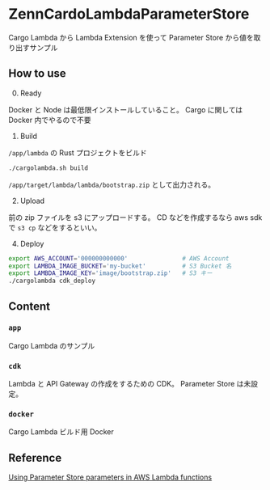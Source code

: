 # ZennCardoLambdaParameterStore

Cargo Lambda から Lambda Extension を使って Parameter Store から値を取り出すサンプル

## How to use

0. Ready

  Docker と Node は最低限インストールしていること。 Cargo に関しては Docker 内でやるので不要

1. Build

  `/app/lambda` の Rust プロジェクトをビルド

  ```sh
  ./cargolambda.sh build
  ```

  `/app/target/lambda/lambda/bootstrap.zip` として出力される。

2. Upload

  前の zip ファイルを s3 にアップロードする。 CD などを作成するなら aws sdk で `s3 cp` などをするといい。

4. Deploy

  ```sh
  export AWS_ACCOUNT='000000000000'               # AWS Account
  export LAMBDA_IMAGE_BUCKET='my-bucket'          # S3 Bucket 名
  export LAMBDA_IMAGE_KEY='image/bootstrap.zip'   # S3 キー
  ./cargolambda cdk_deploy
  ```

## Content

### `app`

Cargo Lambda のサンプル

### `cdk`

Lambda と API Gateway の作成をするための CDK。
Parameter Store は未設定。

### `docker`

Cargo Lambda ビルド用 Docker

## Reference

[Using Parameter Store parameters in AWS Lambda functions](https://docs.aws.amazon.com/systems-manager/latest/userguide/ps-integration-lambda-extensions.html)

